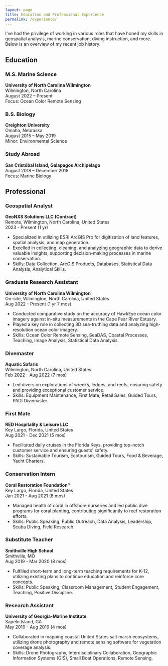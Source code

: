 ```yaml
---
layout: page
title: Education and Professional Experience
permalink: /experience/
---
```


I've had the privilege of working in various roles that have honed my skills in geospatial analysis, marine conservation, diving instruction, and more. Below is an overview of my recent job history.

## Education

### M.S. Marine Science
**University of North Carolina Wilmington**  
Wilmington, North Carolina  
August 2022 – Present  
Focus: Ocean Color Remote Sensing

### B.S. Biology
**Creighton University**  
Omaha, Nebraska  
August 2015 – May 2019  
Minor: Environmental Science

### Study Abroad
**San Cristóbal Island, Galapagos Archipelago**  
August 2018 – December 2018  
Focus: Marine Biology

## Professional

### Geospatial Analyst
**GeoNXS Solutions LLC (Contract)**  
Remote, Wilmington, North Carolina, United States  
2023 - Present (1 yr)

- Specialized in utilizing ESRI ArcGIS Pro for digitization of land features, spatial analysis, and map generation.
- Excelled in collecting, cleaning, and analyzing geographic data to derive valuable insights, supporting decision-making processes in marine conservation.
- Skills: Data Collection, ArcGIS Products, Databases, Statistical Data Analysis, Analytical Skills.

### Graduate Research Assistant
**University of North Carolina Wilmington**  
On-site, Wilmington, North Carolina, United States  
Aug 2022 - Present (1 yr 7 mos)

- Conducted comparative study on the accuracy of HawkEye ocean color imagery against in-situ measurements in the Cape Fear River Estuary.
- Played a key role in collecting 3D sea-truthing data and analyzing high-resolution ocean color imagery.
- Skills: Ocean Color Remote Sensing, SeaDAS, Coastal Processes, Teaching, Image Analysis, Statistical Data Analysis.

### Divemaster
**Aquatic Safaris**  
Wilmington, North Carolina, United States  
Feb 2022 - Aug 2022 (7 mos)

- Led divers on explorations of wrecks, ledges, and reefs, ensuring safety and providing exceptional customer service.
- Skills: Equipment Maintenance, First Mate, Retail Sales, Guided Tours, PADI Divemaster.

### First Mate
**RED Hospitality & Leisure LLC**  
Key Largo, Florida, United States  
Aug 2021 - Dec 2021 (5 mos)

- Facilitated daily cruises in the Florida Keys, providing top-notch customer service and ensuring guests' safety.
- Skills: Sustainable Tourism, Ecotourism, Guided Tours, Food & Beverage, Yacht Charters.

### Conservation Intern
**Coral Restoration Foundation™**  
Key Largo, Florida, United States  
Jan 2021 - Aug 2021 (8 mos)

- Managed health of coral in offshore nurseries and led public dive programs for coral planting, contributing significantly to reef restoration efforts.
- Skills: Public Speaking, Public Outreach, Data Analysis, Leadership, Scuba Diving, Field Research.

### Substitute Teacher
**Smithville High School**  
Smithville, MO  
Aug 2019 - Mar 2020 (8 mos)

- Fulfilled short-term and long-term teaching requirements for K-12, utilizing existing plans to continue education and reinforce core concepts.
- Skills: Public Speaking, Classroom Management, Student Engagement, Teaching, Positive Discipline.

### Research Assistant
**University of Georgia-Marine Institute**  
Sapelo Island, GA  
May 2019 - Aug 2019 (4 mos)

- Collaborated in mapping coastal United States salt marsh ecosystems, utilizing drone photography and remote sensing software for vegetation coverage analysis.
- Skills: Drone Photography, Interdisciplinary Collaboration, Geographic Information Systems (GIS), Small Boat Operations, Remote Sensing.
